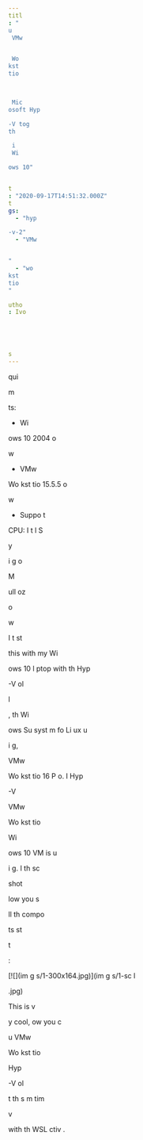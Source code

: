 ```yaml
---
titl
: "
u
 VMw


 Wo
kst
tio
 


 Mic
osoft Hyp

-V tog
th

 i
 Wi

ows 10"


t
: "2020-09-17T14:51:32.000Z"
t
gs: 
  - "hyp

-v-2"
  - "VMw


"
  - "wo
kst
tio
"

utho
: Ivo 





s
---
```




qui

m

ts:

- Wi

ows 10 2004 o
 

w


- VMw


 Wo
kst
tio
 15.5.5 o
 

w


- Suppo
t

 CPU: I
t
l S


y 

i
g
 o
 

 
M
 
ull
oz

 o
 

w



I t
st

 this with my Wi

ows 10 l
ptop with th
 Hyp

-V 
ol
 



l

, th
 Wi

ows Su
syst
m fo
 Li
ux 
u

i
g, 


 VMw


 Wo
kst
tio
 16 P
o. I
 Hyp

-V 


 VMw


 Wo
kst
tio
 
 Wi

ows 10 VM is 
u

i
g. I
 th
 sc



shot 

low you s

 
ll th
 compo


ts st

t

:

[![](im
g
s/1-300x164.jpg)](im
g
s/1-sc
l

.jpg)

This is v

y cool, 
ow you c

 
u
 VMw


 Wo
kst
tio
 


 Hyp

-V 
ol
 
t th
 s
m
 tim
 
v

 with th
 WSL 
ctiv
.






